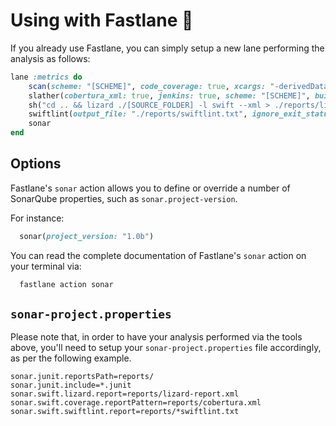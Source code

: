 # Using with Fastlane 🚀

If you already use Fastlane, you can simply setup a new lane performing the analysis as follows:

```ruby
lane :metrics do
    scan(scheme: "[SCHEME]", code_coverage: true, xcargs: "-derivedDataPath ./DerivedData", output_directory: "./reports")
    slather(cobertura_xml: true, jenkins: true, scheme: "[SCHEME]", build_directory: "./DerivedData", output_directory: "./reports", proj: "./[PROJECT].xcodeproj")
    sh("cd .. && lizard ./[SOURCE_FOLDER] -l swift --xml > ./reports/lizard-report.xml")
    swiftlint(output_file: "./reports/swiftlint.txt", ignore_exit_status: true)
    sonar
end

```

## Options

Fastlane's `sonar` action allows you to define or override a number of SonarQube properties, such as `sonar.project-version`.

For instance:

```ruby
  sonar(project_version: "1.0b")
```

You can read the complete documentation of Fastlane's `sonar` action on your terminal via:

```bash
  fastlane action sonar
```

## `sonar-project.properties`

Please note that, in order to have your analysis performed via the tools above, you'll need to setup your `sonar-project.properties` file accordingly, as per the following example.

```
sonar.junit.reportsPath=reports/
sonar.junit.include=*.junit
sonar.swift.lizard.report=reports/lizard-report.xml
sonar.swift.coverage.reportPattern=reports/cobertura.xml
sonar.swift.swiftlint.report=reports/*swiftlint.txt
```
